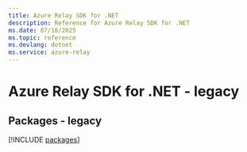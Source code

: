 ```yaml
---
title: Azure Relay SDK for .NET
description: Reference for Azure Relay SDK for .NET
ms.date: 07/18/2025
ms.topic: reference
ms.devlang: dotnet
ms.service: azure-relay
---
```

# Azure Relay SDK for .NET - legacy
## Packages - legacy
[!INCLUDE [packages](relay-index.md)]